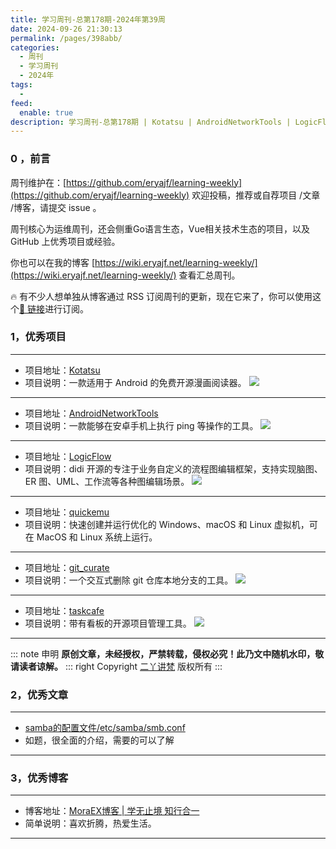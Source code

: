 ```yaml
---
title: 学习周刊-总第178期-2024年第39周
date: 2024-09-26 21:30:13
permalink: /pages/398abb/
categories:
  - 周刊
  - 学习周刊
  - 2024年
tags:
  -
feed:
  enable: true
description: 学习周刊-总第178期 | Kotatsu | AndroidNetworkTools | LogicFlow | quickemu | git_curate | taskcafe
---
```




### 0 ，前言

周刊维护在：[https://github.com/eryajf/learning-weekly](https://github.com/eryajf/learning-weekly)  欢迎投稿，推荐或自荐项目 /文章 /博客，请提交 issue 。

周刊核心为运维周刊，还会侧重Go语言生态，Vue相关技术生态的项目，以及 GitHub 上优秀项目或经验。

你也可以在我的博客 [https://wiki.eryajf.net/learning-weekly/](https://wiki.eryajf.net/learning-weekly/) 查看汇总周刊。

🔥 有不少人想单独从博客通过 RSS 订阅周刊的更新，现在它来了，你可以使用这个[🔗 链接](https://wiki.eryajf.net/learning-weekly.xml)进行订阅。

### 1，优秀项目

---
- 项目地址：[Kotatsu](https://github.com/KotatsuApp/Kotatsu)
- 项目说明：一款适用于 Android 的免费开源漫画阅读器。
  ![](https://t.eryajf.net/imgs/2024/09/1726156360149.webp)
---
- 项目地址：[AndroidNetworkTools](https://github.com/stealthcopter/AndroidNetworkTools)
- 项目说明：一款能够在安卓手机上执行 ping 等操作的工具。
  ![](https://t.eryajf.net/imgs/2024/09/1726795630334.webp)
---
- 项目地址：[LogicFlow](https://github.com/didi/LogicFlow)
- 项目说明：didi 开源的专注于业务自定义的流程图编辑框架，支持实现脑图、ER 图、UML、工作流等各种图编辑场景。
  ![](https://t.eryajf.net/imgs/2024/09/1727275031748.webp)
---
- 项目地址：[quickemu](https://github.com/quickemu-project/quickemu)
- 项目说明：快速创建并运行优化的 Windows、macOS 和 Linux 虚拟机，可在 MacOS 和 Linux 系统上运行。
---
- 项目地址：[git_curate](https://github.com/matt-harvey/git_curate)
- 项目说明：一个交互式删除 git 仓库本地分支的工具。
  ![](https://t.eryajf.net/imgs/2024/09/1727275280876.gif)
---
- 项目地址：[taskcafe](https://github.com/JordanKnott/taskcafe)
- 项目说明：带有看板的开源项目管理工具。
  ![](https://t.eryajf.net/imgs/2024/09/1727275520707.webp)
---

::: note 申明
**原创文章<Badge text='eryajf' />，未经授权，严禁转载，侵权必究！此乃文中随机水印，敬请读者谅解。**
::: right
Copyright [二丫讲梵](https://wiki.eryajf.net) 版权所有
:::

### 2，优秀文章

---
- [samba的配置文件/etc/samba/smb.conf](https://juejin.cn/post/7394073179484192768)
- 如题，很全面的介绍，需要的可以了解
---

### 3，优秀博客

---
- 博客地址：[MoraEX博客 | 学无止境 知行合一](https://www.moraex.com/)
- 简单说明：喜欢折腾，热爱生活。
---

